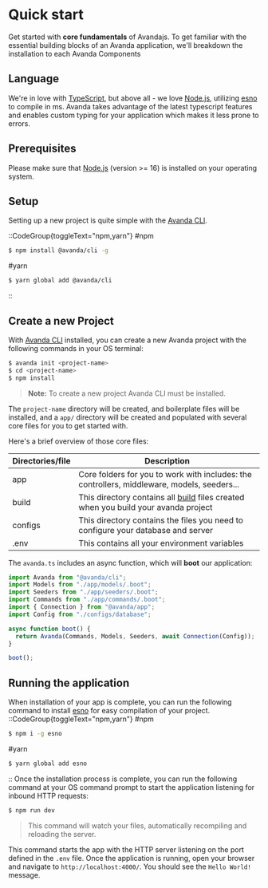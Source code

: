 

# Quick start

Get started with **core fundamentals** of Avandajs. To get familiar with the essential building blocks of an Avanda application, we'll breakdown the installation to each Avanda Components

## Language

We're in love with [TypeScript](https://www.typescriptlang.org/), but above all - we love [Node.js](https://nodejs.org/en/), utilizing [esno](https://www.npmjs.com/package/esno) to compile in ms. Avanda takes advantage of the latest typescript features and enables custom typing for your application which makes it less prone to errors.

## Prerequisites

Please make sure that [Node.js](https://nodejs.org) (version >= 16) is installed on your operating system.

## Setup

Setting up a new project is quite simple with the [Avanda CLI](/components/cli/overview).

::CodeGroup{toggleText="npm,yarn"}
#npm

```bash
$ npm install @avanda/cli -g
```

#yarn

```bash
$ yarn global add @avanda/cli
```

::

## Create a new Project

With [Avanda CLI](/components/cli/overview) installed, you can create a new Avanda project with the following commands in your OS terminal:

```bash
$ avanda init <project-name>
$ cd <project-name>
$ npm install
```

> **Note:** To create a new project Avanda CLI must be installed.

The `project-name` directory will be created, and boilerplate files will be installed, and a `app/` directory will be created and populated with several core files for you to get started with.

Here's a brief overview of those core files:

| Directories/file | Description                                                                                       |
| ---------------- | ------------------------------------------------------------------------------------------------- |
| app              | Core folders for you to work with includes: the controllers, middleware, models, seeders...       |
| build            | This directory contains all [build](/guide/buid) files created when you build your avanda project |
| configs          | This directory contains the files you need to configure your database and server                  |
| .env             | This contains all your environment variables                                                      |

The `avanda.ts` includes an async function, which will **boot** our application:

```typescript [avanda.ts]
import Avanda from "@avanda/cli";
import Models from "./app/models/.boot";
import Seeders from "./app/seeders/.boot";
import Commands from "./app/commands/.boot";
import { Connection } from "@avanda/app";
import Config from "./configs/database";

async function boot() {
  return Avanda(Commands, Models, Seeders, await Connection(Config));
}

boot();
```

## Running the application

When installation of your app is complete, you can run the following command to install [esno](https://www.npmjs.com/package/esno) for easy compilation of your project.
::CodeGroup{toggleText="npm,yarn"}
#npm

```bash
$ npm i -g esno
```

#yarn

```bash
$ yarn global add esno
```

::
Once the installation process is complete, you can run the following command at your OS command prompt to start the application listening for inbound HTTP requests:

```bash
$ npm run dev
```
>This command will watch your files, automatically recompiling and reloading the server.

This command starts the app with the HTTP server listening on the port defined in the `.env` file. Once the application is running, open your browser and navigate to `http://localhost:4000/`. You should see the `Hello World!` message.

